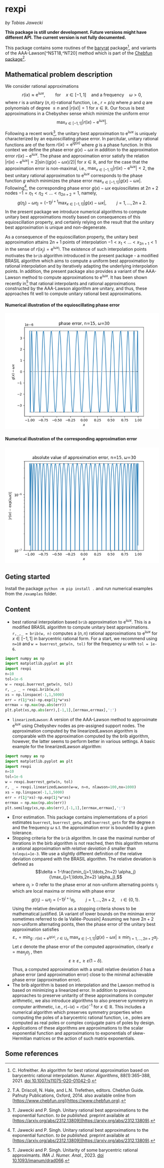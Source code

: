 # rexpi
*by Tobias Jawecki*

**This package is still under development. Future versions might have different API. The current version is not fully documented.**

This package contains some routines of the [baryrat](https://github.com/c-f-h/baryrat) package[^Ho20], and variants of the AAA-Lawson[^NST18,^NT20] method which is part of the [Chebfun package](http://www.chebfun.org/)[^DHT14].

## Mathematical problem description

We consider rational approximations $$r(\mathrm{i} x) \approx \mathrm{e}^{\mathrm{i}\omega x},\quad\quad\textrm{for}\quad x\in[-1,1]\quad\textrm{and a frequency}\quad\omega>0,$$ where $r$ is a unitary $(n,n)$-rational function, i.e., $r=p/q$ where $p$ and $q$ are polynomials of degree $\leq n$ and $|r(\mathrm{i} x)|=1$ for $x\in\mathbb{R}$. Our focus is best approximations in a Chebyshev sense which minimize the uniform error $$\max_{x\in[-1,1]}| r(\mathrm{i} x) - \mathrm{e}^{\mathrm{i}\omega x} |.$$

Following a recent work[^JSxx], the unitary best approximation to $\mathrm{e}^{\mathrm{i}\omega x}$ is uniquely characterized by an equioscillating phase error. In parcitular, unitary rational functions are of the form $r(\mathrm{i} x) = \mathrm{e}^{\mathrm{i}g(x)}$ where $g$ is a phase function. In this context we define the phase error $g(x) - \omega x$ in addition to the approximation error $r(\mathrm{i} x) - \mathrm{e}^{\mathrm{i}\omega x}$. The phase and approximation error satisfy the relation $|r(\mathrm{i} x) - \mathrm{e}^{\mathrm{i}\omega x}| = 2|\sin((g(x) - \omega x)/2)|$ for $x\in\mathbb{R}$, and for the case that the approximation error is non-maximal, i.e., $\max_{x\in[-1,1]}| r(\mathrm{i} x) - \mathrm{e}^{\mathrm{i}\omega x} |<2$, the best unitary rational approximation to $\mathrm{e}^{\mathrm{i}\omega x}$ corresponds to the phase function $g$ which minimizes the phase error $\max_{x\in[-1,1]} |g(x) - \omega x|$. Following[^JSxx], the corresponding phase error $g(x)-\omega x$ equioscillates at $2n+2$ nodes $-1=\eta_1< \eta_2< \ldots <\eta_{2n+2} = 1$, namely, $$g(\eta_j) - \omega \eta_j = (-1)^{j+1} \max_{x\in[-1,1]}| g(x) - \omega x |,\quad\quad j=1,\ldots,2n+2.$$ In the present package we introduce numerical algorithms to compute unitary best approximations mostly based on consequences of this equioscillation property, and certainly relying on the result that the unitary best approximation is unique and non-degenerate.

As a consequence of the equioscillation property, the unitary best approximation attains $2n+1$ points of interpolation $-1< x_1 <\ldots < x_{2n+1} < 1$ in the sense of $r(\mathrm{i} x_j) = \mathrm{e}^{\mathrm{i}\omega x_j}$. The existence of such interpolation points motivates the `brib` algorithm introduced in the present package - a modified BRASIL algorithm which aims to compute a uniform best approximation by rational interpolation and by iteratively adapting the underlying interpolation points. In addition, the present package also provides a variant of the AAA-Lawson method to compute approximations to $\mathrm{e}^{\mathrm{i}\omega x}$. It has been shown recently in[^JS23] that rational interpolants and rational approximations constructed by the AAA-Lawson algorithm are unitary, and thus, these approaches fit well to compute unitary rational best approximations.

#### Numerical illustration of the equioscillating phase error
![phaseerror](https://github.com/newbisi/rexpi/blob/main/docs/phaseerror.png)

#### Numerical illustration of the corresponding approximation error
![approxerror](https://github.com/newbisi/rexpi/blob/main/docs/approxerror.png)


## Geting started
Install the package `python -m pip install .` and run numerical examples from the `/examples` folder.

## Content

- best rational interpolation based `brib` approximation to $\mathrm{e}^{\mathrm{i}\omega x}$. This is a modified BRASIL algorithm to compute unitary best approximations. `r,_,_ = brib(w, n)` computes a $(n,n)$ rational approximations to $\mathrm{e}^{\mathrm{i}\omega x}$ for $x\in[-1,1]$ in barycentric rational form. For a start, we recommend using `n=10` and `w = buerrest_getw(n, tol)` for the frequency $\omega$ with `tol = 1e-6`.
```python
import numpy as np
import matplotlib.pyplot as plt
import rexpi
n=10
tol=1e-6
w = rexpi.buerrest_getw(n, tol)
r, _, _ = rexpi.brib(w,n)
xs = np.linspace(-1,1,5000)
err = r(1j*xs)-np.exp(1j*w*xs)
errmax = np.max(np.abs(err))
plt.plot(xs,np.abs(err),[-1,1],[errmax,errmax],':')
```

- `linearizedLawson`:
A version of the AAA-Lawson method to approximate $\mathrm{e}^{\mathrm{i}\omega x}$ using Chebyshev nodes as pre-assigned support nodes. The approximation computed by the linearizedLawson algorithm is comparable with the approximation computed by the brib algorithm, however, the latter seems to perform better in various settings. A basic example for the linearizedLawson algorithm:
```python
import numpy as np
import matplotlib.pyplot as plt
import rexpi
n=10
tol=1e-6
w = rexpi.buerrest_getw(n, tol)
r, _ = rexpi.linearizedLawson(w=w, n=n, nlawson=100,nx=1000)
xs = np.linspace(-1,1,5000)
err = r(1j*xs)-np.exp(1j*w*xs)
errmax = np.max(np.abs(err))
plt.semilogy(xs,np.abs(err),[-1,1],[errmax,errmax],':')
```

- Error estimation. This package contains implementations of a priori estimates `buerrest`, `buerrest_getw`, and `buerrest_getn` for the degree $n$ and the frequency $\omega$ s.t. the approximation error is bounded by a given tolerance.
- Stopping criteria for the `brib` algorithm. In case the maximal number of iterations in the birb algorithm is not reached, then this algorithm returns a rational approximation with *relative deviation* $\delta$ smaller than `tolequi=1e-3`. We use a slightly different definition of the relative deviation compared with the BRASIL algorithm. The relative deviation is defined as $$\delta = 1-\frac{\min_{j=1,\ldots,2n+2} \alpha_j}{\max_{j=1,\ldots,2n+2} \alpha_j},$$ where $\alpha_j>0$ refer to the phase error at non-uniform alternating points $\tau_j$ which are local maxima or minima with phase error $$g(\tau_j) - \omega \tau_j = (-1)^{j+\iota} \alpha_j,\quad\quad j=1,\ldots,2n+2,\quad \iota\in\{0,1\}.$$ Using the relative deviation as a stopping criteria shows to be mathematical justified. [A variant of lower bounds on the minimax error sometimes referred to de la Vallée-Poussin] Assuming we have $2n+2$ non-uniform alternating points, then the phase error of the unitary best approximation satisfies $$\varepsilon_\star = \min_{g~:~ r(\mathrm{i} x) = \mathrm{e}^{\mathrm{i}g(x)},~ r\in U_n}~ \max_{x\in[-1,1]} |g(x)-\omega x| \geq \min_{j=1,\ldots,2n+2} \alpha_j.$$ Let $\varepsilon$ denote the phase error of the computed approximation, clearly $\varepsilon = \max_{j} \alpha_j$ , then $$\varepsilon \geq \varepsilon_\star \geq \varepsilon (1-\delta).$$ Thus, a computed approximation with a small relative deviation $\delta$ has a phase error (and approximation error) close to the minimal achievable phase error (approximation error).
- The brib algorithm is based on interpolation and the Lawson method is based on minimizing a linearized error. In addition to previous approaches to preserve unitarity of these approximations in computer arithmetic, we also introduce algorithms to also preserve symmetry in computer arithmetic, i.e., $r(-\mathrm{i} x) = r(\mathrm{i} x)^{-1}$ for $x\in\mathbb{R}$. This includes a numerical algorithm which preserves symmetry properties when computing the poles of a barycentric rational function, i.e., poles are computed as real poles or complex conjugate pairs of poles by design.
- Applications of these algorithms are approximations to the scalar exponential function and approximations to exponentials of skew-Hermitian matrices or the action of such matrix exponentials.

## Some references

[^JSxx]: T. Jawecki and P. Singh. Unitary rational best approximations to the exponential function. *to be published*. preprint available at [https://arxiv.org/abs/2312.13809](https://arxiv.org/abs/2312.13809).

[^JS23]: T. Jawecki and P. Singh. Unitarity of some barycentric rational approximants. *IMA J. Numer. Anal.*, 2023. [doi 10.1093/imanum/drad066](https://doi.org/10.1093/imanum/drad066).

[^Ho20]: C. Hofreither. An algorithm for best rational approximation based on barycentric rational interpolation. *Numer. Algorithms*, 88(1):365–388, 2021. [doi 10.1007/s11075-020-01042-0](https://doi.org/10.1007/s11075-020-01042-0).

[^NST18]: Y. Nakatsukasa, O. Sète, and L.N. Trefethen. The AAA algorithm for rational approximation. *SIAM J. Sci. Comput.*, 40(3):A1494–A1522, 2018. [doi 10.1137/16M1106122](https://doi.org/10.1137/16M1106122).

[^NT20]: Y. Nakatsukasa and L.N. Trefethen. An algorithm for real and complex rational minimax approximation. *SIAM J. Sci. Comput.*, 42(5):A3157–A3179, 2020. [doi 10.1137/19M1281897](https://doi.org/10.1137/19M1281897).

[^DHT14]: T.A. Driscoll, N. Hale, and L.N. Trefethen, editors. Chebfun Guide. Pafnuty Publications, Oxford, 2014. also available online from [https://www.chebfun.org](https://www.chebfun.org).
